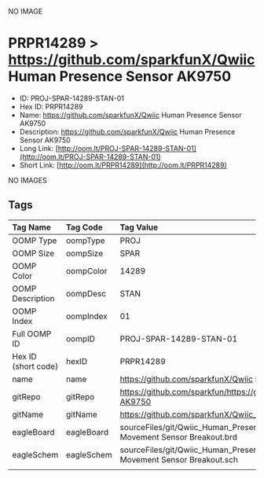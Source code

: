 


  
NO IMAGE  
# PRPR14289 > https://github.com/sparkfunX/Qwiic Human Presence Sensor AK9750

- ID: PROJ-SPAR-14289-STAN-01
- Hex ID: PRPR14289
- Name: https://github.com/sparkfunX/Qwiic Human Presence Sensor AK9750
- Description: https://github.com/sparkfunX/Qwiic Human Presence Sensor AK9750
- Long Link: [http://oom.lt/PROJ-SPAR-14289-STAN-01](http://oom.lt/PROJ-SPAR-14289-STAN-01)
- Short Link: [http://oom.lt/PRPR14289](http://oom.lt/PRPR14289)
  
NO IMAGES  
## Tags
  

|Tag Name|Tag Code|Tag Value|
| :--- | :--- | :--- |
|OOMP Type|oompType|PROJ|
|OOMP Size|oompSize|SPAR|
|OOMP Color|oompColor|14289|
|OOMP Description|oompDesc|STAN|
|OOMP Index|oompIndex|01|
|Full OOMP ID|oompID|PROJ-SPAR-14289-STAN-01|
|Hex ID (short code)|hexID|PRPR14289|
|name|name|https://github.com/sparkfunX/Qwiic Human Presence Sensor AK9750|
|gitRepo|gitRepo|https://github.com/sparkfun/https://github.com/sparkfunX/Qwiic_Human_Presence_Sensor-AK9750|
|gitName|gitName|https://github.com/sparkfunX/Qwiic_Human_Presence_Sensor-AK9750|
|eagleBoard|eagleBoard|sourceFiles/git/Qwiic_Human_Presence_Sensor-AK9750/Hardware/AK9750 Human Movement Sensor Breakout.brd|
|eagleSchem|eagleSchem|sourceFiles/git/Qwiic_Human_Presence_Sensor-AK9750/Hardware/AK9750 Human Movement Sensor Breakout.sch|
||||

